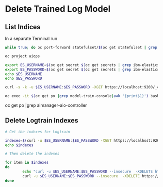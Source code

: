 # Delete Trained Log Model


## List Indices

In a separate Terminal run

```bash
while true; do oc port-forward statefulset/$(oc get statefulset | grep es-server-all | awk '{print $1}') 9200; done
```



```bash
oc project aiops

export ES_USERNAME=$(oc get secret $(oc get secrets | grep ibm-elasticsearch-secret | awk '!/-min/' | awk '{print $1;}') -o jsonpath="{.data.username}"| base64 --decode)
export ES_PASSWORD=$(oc get secret $(oc get secrets | grep ibm-elasticsearch-secret | awk '!/-min/' | awk '{print $1;}') -o jsonpath="{.data.password}"| base64 --decode)
echo $ES_USERNAME
echo $ES_PASSWORD

curl -s -k -u $ES_USERNAME:$ES_PASSWORD -XGET https://localhost:9200/_cat/indices

oc exec -it $(oc get po |grep model-train-console|awk '{print$1}') bash
```
oc get po |grep aimanager-aio-controller



## Delete Logtrain Indexes


```bash
# Get the indexes for Logtrain

indexes=$(curl -u $ES_USERNAME:$ES_PASSWORD -XGET https://localhost:9200/_cat/indices  --insecure | grep logtrain | awk '{print $3;}')
echo $indexes
```


```bash
# Then delete the indexes

for item in $indexes
do
        echo "curl -u $ES_USERNAME:$ES_PASSWORD --insecure  -XDELETE https://localhost:9200/$item"
        curl -u $ES_USERNAME:$ES_PASSWORD --insecure  -XDELETE https://$ES_ENDPOINT/$item
done
```








